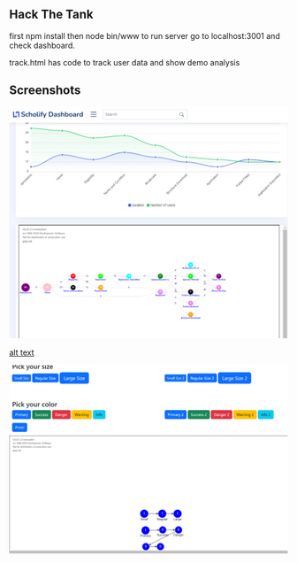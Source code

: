 ## Hack The Tank

first npm install then 
node bin/www to run server
go to localhost:3001 and check dashboard.

track.html has code to track user data and show demo analysis

## Screenshots

![alt text](screenshots/s1.png)


[alt text](screenshots/s2.png)


![alt text](https://github.com/Whispard/Hack-The-Tank/raw/main/screenshots/s3.png?raw=true)
